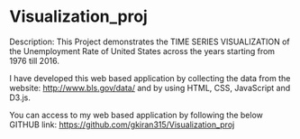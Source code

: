 # Visualization_proj
Description:
    This Project demonstrates the TIME SERIES VISUALIZATION of the Unemployment Rate of United States across the years starting from 1976 till 2016.
    
I have developed this web based application by collecting the data from the website: http://www.bls.gov/data/ and by using HTML, CSS, JavaScript and D3.js.

You can access to my web based application by following the below GITHUB link:
https://github.com/gkiran315/Visualization_proj
